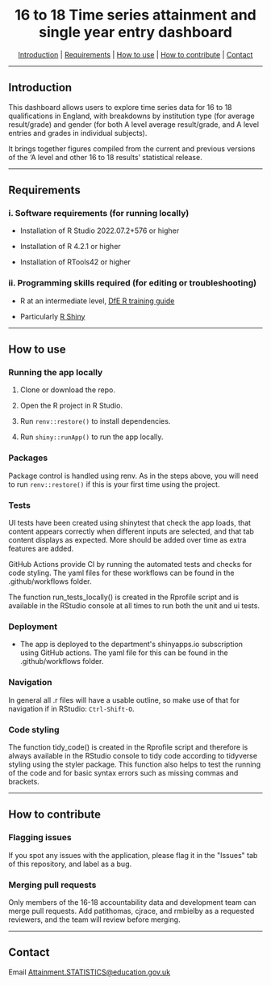 <h1 align="center">
  <br>
16 to 18 Time series attainment and single year entry dashboard
  <br>
</h1>


<p align="center">
  <a href="#introduction">Introduction</a> |
  <a href="#requirements">Requirements</a> |
  <a href="#how-to-use">How to use</a> |
  <a href="#how-to-contribute">How to contribute</a> |
  <a href="#contact">Contact</a>
</p>

---

## Introduction 

This dashboard allows users to explore time series data for 16 to 18 qualifications in England, with breakdowns by institution type 
(for average result/grade) and gender (for both A level average result/grade, and A level entries and grades in individual subjects).

It brings together figures compiled from the current and previous versions of the ‘A level and other 16 to 18 results’ statistical release.


---

## Requirements

### i. Software requirements (for running locally)

- Installation of R Studio 2022.07.2+576 or higher

- Installation of R 4.2.1 or higher

- Installation of RTools42 or higher

### ii. Programming skills required (for editing or troubleshooting)

- R at an intermediate level, [DfE R training guide](https://dfe-analytical-services.github.io/r-training-course/)

- Particularly [R Shiny](https://shiny.rstudio.com/)

---

## How to use

### Running the app locally

1. Clone or download the repo. 

2. Open the R project in R Studio.

3. Run `renv::restore()` to install dependencies.

4. Run `shiny::runApp()` to run the app locally.


### Packages

Package control is handled using renv. As in the steps above, you will need to run `renv::restore()` if this is your first time using the project.

### Tests

UI tests have been created using shinytest that check the app loads, that content appears correctly when different inputs are selected, and that tab content displays as expected. More should be added over time as extra features are added.

GitHub Actions provide CI by running the automated tests and checks for code styling. The yaml files for these workflows can be found in the .github/workflows folder.

The function run_tests_locally() is created in the Rprofile script and is available in the RStudio console at all times to run both the unit and ui tests.


### Deployment

- The app is deployed to the department's shinyapps.io subscription using GitHub actions. The yaml file for this can be found in the .github/workflows folder.


### Navigation

In general all .r files will have a usable outline, so make use of that for navigation if in RStudio: `Ctrl-Shift-O`.


### Code styling 

The function tidy_code() is created in the Rprofile script and therefore is always available in the RStudio console to tidy code according to tidyverse styling using the styler package. This function also helps to test the running of the code and for basic syntax errors such as missing commas and brackets.


---

## How to contribute

### Flagging issues

If you spot any issues with the application, please flag it in the "Issues" tab of this repository, and label as a bug.

### Merging pull requests

Only members of the 16-18 accountability data and development team can merge pull requests. Add patithomas, cjrace, and rmbielby as a requested reviewers, and the team will review before merging.

---

## Contact

Email
Attainment.STATISTICS@education.gov.uk